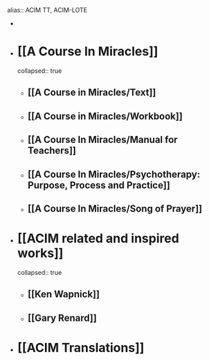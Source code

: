 alias:: ACIM TT, ACIM-LOTE

-
- # [[A Course In Miracles]]
  collapsed:: true
	- ## [[A Course in Miracles/Text]]
	- ## [[A Course in Miracles/Workbook]]
	- ## [[A Course In Miracles/Manual for Teachers]]
	- ## [[A Course In Miracles/Psychotherapy: Purpose, Process and Practice]]
	- ## [[A Course In Miracles/Song of Prayer]]
- # [[ACIM related and inspired works]]
  collapsed:: true
	- ## [[Ken Wapnick]]
	- ## [[Gary Renard]]
- # [[ACIM Translations]]